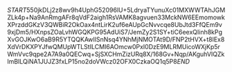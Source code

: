 $START$550jkDLj2z8wv9h4UphG52096lU+5LdryaTYunuXc01MXWWTAhJGMZLk4p+Na9AnRmgAFr8qVdF2aigh1RsVAMK8agvuen33MckNW6EEmomowkXPrzddGKzV3QWBiR2OkOax4ntLirK2uf6eAUpGcNvvcqe8UbJtd3FfQEm9v9xjDm5/HXnpsZOaLvhWGQKPG95AdUiS7/JemZy2S1SY+tiC6eexQIinh8kPgXvGOJKwO6aB9R5YTQQKAwIlSnNsq4YNhMjNMOTAt9D/FNP2tHVX+t8lEx8XdVrDKXPYJfwQMUpWTLStILCMI6AOmcw0PxI0DzE9MLRMUicoWXjKp5rWmVvc9qpe2A7A9a0QECwq+SjSXCHmZizURq8X/168Gv+Nqp/AKguhVIQZklmBILQiNA1JUJZ3fxLP15no2doVWcz02OFX0CzkaOQ1q5P8$END$